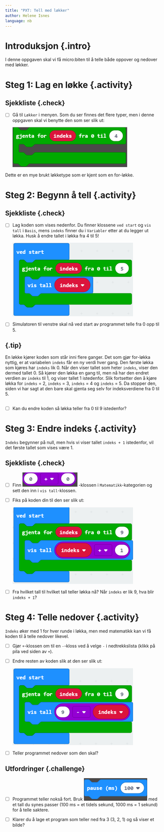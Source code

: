 ```yaml
---
title: "PXT: Tell med løkker"
author: Helene Isnes
language: nb
---
```



# Introduksjon {.intro}
I denne oppgaven skal vi få micro:biten til å telle både oppover og nedover med løkker.


# Steg 1: Lag en løkke {.activity}

## Sjekkliste {.check}

- [ ] Gå til `Løkker` i menyen. Som du ser finnes det flere typer, men i denne oppgaven skal vi benytte den som ser slik ut:

	![Bilde som viser gjenta for indeks fra 0 til 4 klossen](gjenta_for_kloss.png)

Dette er en mye brukt løkketype som er kjent som en for-løkke.

# Steg 2: Begynn å tell {.activity}

## Sjekkliste {.check}

- [ ] Lag koden som vises nedenfor. Du finner klossene `ved start` og `vis tall` i `Basis`, mens `indeks` finner du i `Variabler` etter at du legger ut løkka. Husk å endre tallet i løkka fra 4 til 5!

	![Bilde som illustrerer hvordan en kan få micro:biten til å telle fra 0 opp til 5](ved_start_1.png)

- [ ] Simulatoren til venstre skal nå ved start av programmet telle fra 0 opp til 5.

## {.tip}
En løkke kjører koden som står inni flere ganger. Det som gjør for-løkka nyttig, er at variabelen `indeks` får en ny verdi hver gang. Den første løkka som kjøres har `indeks` lik 0. Når den viser tallet som heter `indeks`, viser den dermed tallet 0. Så kjører den løkka en gang til, men nå har den endret verdien av `indeks` til 1, og viser tallet 1 istedenfor. Slik fortsetter den å kjøre løkka for `indeks` = 2, `indeks` = 3, `indeks` = 4 og `indeks` = 5. Da stopper den, siden vi har sagt at den bare skal gjenta seg selv for indeksverdiene fra 0 til 5. 
##

- [ ] Kan du endre koden så løkka teller fra 0 til 9 istedenfor?


# Steg 3: Endre indeks {.activity}

`Indeks` begynner på null, men hvis vi viser tallet `indeks + 1` istedenfor, vil det første tallet som vises være 1.

## Sjekkliste {.check}

- [ ] Finn ![Bilde av pluss klossen](pluss_kloss.png) -klossen i `Matematikk`-kategorien og sett den inn i `vis tall`-klossen.

- [ ] Fiks på koden din til den ser slik ut:

	![Bilde av program som teller fra 1 til 10](ved_start_2.png)

- [ ] Fra hvilket tall til hvilket tall teller løkka nå? Når `indeks` er lik 9, hva blir `indeks + 1`?


# Steg 4: Telle nedover {.activity}

`Indeks` øker med 1 for hver runde i løkka, men med matematikk kan vi få koden til å telle nedover likevel.

- [ ] Gjør `+`-klossen om til en `-`-kloss ved å velge `-` i nedtrekkslista (klikk på pila ved siden av `+`). 

- [ ] Endre resten av koden slik at den ser slik ut: 

	![Bilde av program som teller nedover fra 9 til 0](ved_start_3.png)

- [ ] Teller programmet nedover som den skal?


## Utfordringer {.challenge}

- [ ] Programmet teller nokså fort. Bruk ![Bilde av pause kloss](pause_kloss.png) med et tall du synes passer (100 ms = et tidels sekund, 1000 ms = 1 sekund) for å telle saktere. 

- [ ] Klarer du å lage et program som teller ned fra 3 (3, 2, 1) og så viser et bilde?
